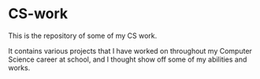 CS-work
=======

This is the repository of some of my CS work.

It contains various projects that I have worked on throughout my Computer Science career at school, and I thought show off some of my abilities and works.
